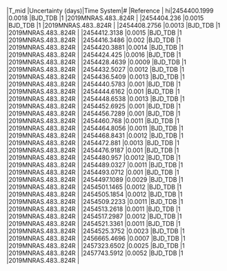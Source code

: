 |T_mid        |Uncertainty (days)|Time System|#  |Reference           |
hi|2454400.1999 |0.0018            |BJD_TDB    |1  |2019MNRAS.483..824R |
|2454404.236  |0.0015            |BJD_TDB    |1  |2019MNRAS.483..824R |
|2454408.2756 |0.0013            |BJD_TDB    |1  |2019MNRAS.483..824R |
|2454412.3138 |0.0015            |BJD_TDB    |1  |2019MNRAS.483..824R |
|2454416.3486 |0.002             |BJD_TDB    |1  |2019MNRAS.483..824R |
|2454420.3881 |0.0014            |BJD_TDB    |1  |2019MNRAS.483..824R |
|2454424.425  |0.0016            |BJD_TDB    |1  |2019MNRAS.483..824R |
|2454428.4639 |0.0009            |BJD_TDB    |1  |2019MNRAS.483..824R |
|2454432.5027 |0.0012            |BJD_TDB    |1  |2019MNRAS.483..824R |
|2454436.5409 |0.0013            |BJD_TDB    |1  |2019MNRAS.483..824R |
|2454440.5783 |0.001             |BJD_TDB    |1  |2019MNRAS.483..824R |
|2454444.6162 |0.001             |BJD_TDB    |1  |2019MNRAS.483..824R |
|2454448.6538 |0.0013            |BJD_TDB    |1  |2019MNRAS.483..824R |
|2454452.6925 |0.001             |BJD_TDB    |1  |2019MNRAS.483..824R |
|2454456.7289 |0.001             |BJD_TDB    |1  |2019MNRAS.483..824R |
|2454460.768  |0.0011            |BJD_TDB    |1  |2019MNRAS.483..824R |
|2454464.8056 |0.0011            |BJD_TDB    |1  |2019MNRAS.483..824R |
|2454468.8431 |0.0012            |BJD_TDB    |1  |2019MNRAS.483..824R |
|2454472.881  |0.0013            |BJD_TDB    |1  |2019MNRAS.483..824R |
|2454476.9187 |0.001             |BJD_TDB    |1  |2019MNRAS.483..824R |
|2454480.957  |0.0012            |BJD_TDB    |1  |2019MNRAS.483..824R |
|2454489.0327 |0.0011            |BJD_TDB    |1  |2019MNRAS.483..824R |
|2454493.0712 |0.001             |BJD_TDB    |1  |2019MNRAS.483..824R |
|2454497.1089 |0.0029            |BJD_TDB    |1  |2019MNRAS.483..824R |
|2454501.1465 |0.0012            |BJD_TDB    |1  |2019MNRAS.483..824R |
|2454505.1854 |0.0012            |BJD_TDB    |1  |2019MNRAS.483..824R |
|2454509.2233 |0.0011            |BJD_TDB    |1  |2019MNRAS.483..824R |
|2454513.2618 |0.0011            |BJD_TDB    |1  |2019MNRAS.483..824R |
|2454517.2987 |0.0012            |BJD_TDB    |1  |2019MNRAS.483..824R |
|2454521.3361 |0.0011            |BJD_TDB    |1  |2019MNRAS.483..824R |
|2454525.3752 |0.0023            |BJD_TDB    |1  |2019MNRAS.483..824R |
|2456665.4696 |0.0007            |BJD_TDB    |1  |2019MNRAS.483..824R |
|2457323.6502 |0.0025            |BJD_TDB    |1  |2019MNRAS.483..824R |
|2457743.5912 |0.0052            |BJD_TDB    |1  |2019MNRAS.483..824R |
